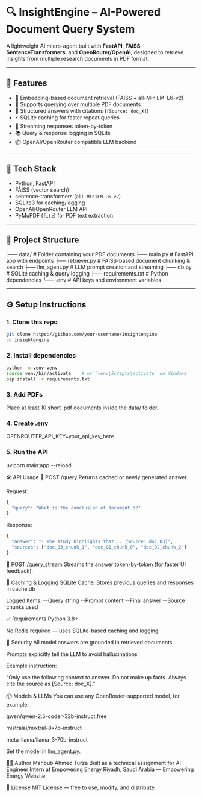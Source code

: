 # 🔍 InsightEngine – AI-Powered Document Query System

A lightweight AI micro-agent built with **FastAPI**, **FAISS**, **SentenceTransformers**, and **OpenRouter/OpenAI**, designed to retrieve insights from multiple research documents in PDF format.

---

## 🚀 Features

- 🧠 Embedding-based document retrieval (FAISS + all-MiniLM-L6-v2)
- 📄 Supports querying over multiple PDF documents
- 🧾 Structured answers with citations (`[Source: doc_X]`)
- ⚡ SQLite caching for faster repeat queries
- 🔁 Streaming responses token-by-token
- 📚 Query & response logging in SQLite
- 📦 OpenAI/OpenRouter compatible LLM backend

---

## 🧰 Tech Stack

- Python, FastAPI
- FAISS (vector search)
- sentence-transformers (`all-MiniLM-L6-v2`)
- SQLite3 for caching/logging
- OpenAI/OpenRouter LLM API
- PyMuPDF (`fitz`) for PDF text extraction

---

## 📁 Project Structure

├── data/ # Folder containing your PDF documents
├── main.py # FastAPI app with endpoints
├── retriever.py # FAISS-based document chunking & search
├── llm_agent.py # LLM prompt creation and streaming
├── db.py # SQLite caching & query logging
├── requirements.txt # Python dependencies
└── .env # API keys and environment variables


---

## ⚙️ Setup Instructions

### 1. Clone this repo

```bash
git clone https://github.com/your-username/insightengine
cd insightengine
```

### 2. Install dependencies

```bash
python -m venv venv
source venv/bin/activate    # or `venv\Scripts\activate` on Windows
pip install -r requirements.txt
```

### 3. Add PDFs
Place at least 10 short .pdf documents inside the data/ folder.


### 4. Create .env
OPENROUTER_API_KEY=your_api_key_here

### 5. Run the API
uvicorn main:app --reload


🛠 API Usage
🔎 POST /query
Returns cached or newly generated answer.

Request:
```bash
{
  "query": "What is the conclusion of document 3?"
}
```
Response:
```bash
{
  "answer": "- The study highlights that... [Source: doc_03]",
  "sources": ["doc_03_chunk_1", "doc_01_chunk_0", "doc_02_chunk_2"]
}
```
🔁 POST /query_stream
Streams the answer token-by-token (for faster UI feedback).

💾 Caching & Logging
SQLite Cache: Stores previous queries and responses in cache.db

Logged Items:
--Query string
--Prompt content
--Final answer
--Source chunks used

✅ Requirements
Python 3.8+

No Redis required — uses SQLite-based caching and logging

🔐 Security
All model answers are grounded in retrieved documents

Prompts explicitly tell the LLM to avoid hallucinations

Example instruction:

“Only use the following context to answer. Do not make up facts. Always cite the source as [Source: doc_X].”

📦 Models & LLMs
You can use any OpenRouter-supported model, for example:

qwen/qwen-2.5-coder-32b-instruct:free

mistralai/mixtral-8x7b-instruct

meta-llama/llama-3-70b-instruct

Set the model in llm_agent.py.

🙋‍♂️ Author
Mahbub Ahmed Turza
Built as a technical assignment for AI Engineer Intern at Empowering Energy
Riyadh, Saudi Arabia — Empowering Energy Website

📝 License
MIT License — free to use, modify, and distribute.



